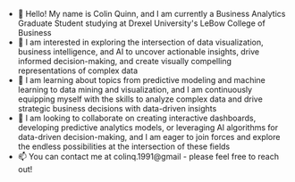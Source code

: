 - 👋 Hello! My name is Colin Quinn, and I am currently a Business Analytics Graduate Student studying at Drexel University's LeBow College of Business
- 👀 I am interested in exploring the intersection of data visualization, business intelligence, and AI to uncover actionable insights, drive informed decision-making, and create visually compelling representations of complex data
- 🌱 I am learning about topics from predictive modeling and machine learning to data mining and visualization, and I am continuously equipping myself with the skills to analyze complex data and drive strategic business decisions with data-driven insights
- 💞️ I am looking to collaborate on creating interactive dashboards, developing predictive analytics models, or leveraging AI algorithms for data-driven decision-making, and I am eager to join forces and explore the endless possibilities at the intersection of these fields
- 📫 You can contact me at colinq.1991@gmail - please feel free to reach out!
